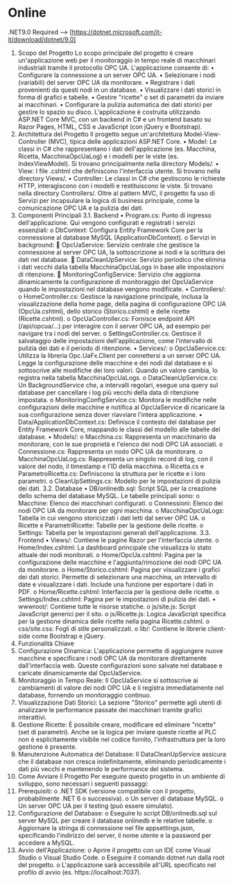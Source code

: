 # Online

.NET9.0 Required --> [https://dotnet.microsoft.com/it-it/download/dotnet/9.0]

1. Scopo del Progetto
Lo scopo principale del progetto è creare un'applicazione web per il monitoraggio in tempo reale di macchinari industriali tramite il protocollo OPC UA. L'applicazione consente di:
•	Configurare la connessione a un server OPC UA.
•	Selezionare i nodi (variabili) del server OPC UA da monitorare.
•	Registrare i dati provenienti da questi nodi in un database.
•	Visualizzare i dati storici in forma di grafici e tabelle.
•	Gestire "ricette" o set di parametri da inviare ai macchinari.
•	Configurare la pulizia automatica dei dati storici per gestire lo spazio su disco.
L'applicazione è costruita utilizzando ASP.NET Core MVC, con un backend in C# e un frontend basato su Razor Pages, HTML, CSS e JavaScript (con jQuery e Bootstrap).
2. Architettura del Progetto
Il progetto segue un'architettura Model-View-Controller (MVC), tipica delle applicazioni ASP.NET Core.
•	Model: Le classi in C# che rappresentano i dati dell'applicazione (es. Macchina, Ricetta, MacchinaOpcUaLog) e i modelli per le viste (es. IndexViewModel). Si trovano principalmente nella directory Models/.
•	View: I file .cshtml che definiscono l'interfaccia utente. Si trovano nella directory Views/.
•	Controller: Le classi in C# che gestiscono le richieste HTTP, interagiscono con i modelli e restituiscono le viste. Si trovano nella directory Controllers/.
Oltre al pattern MVC, il progetto fa uso di Servizi per incapsulare la logica di business principale, come la comunicazione OPC UA e la pulizia dei dati.
3. Componenti Principali
3.1. Backend
•	Program.cs: Punto di ingresso dell'applicazione. Qui vengono configurati e registrati i servizi essenziali:
o	DbContext: Configura Entity Framework Core per la connessione al database MySQL (ApplicationDbContext).
o	Servizi in background: 
	OpcUaService: Servizio centrale che gestisce la connessione al server OPC UA, la sottoscrizione ai nodi e la scrittura dei dati nel database.
	DataCleanUpService: Servizio periodico che elimina i dati vecchi dalla tabella MacchinaOpcUaLogs in base alle impostazioni di ritenzione.
	MonitoringConfigService: Servizio che aggiorna dinamicamente la configurazione di monitoraggio del OpcUaService quando le impostazioni nel database vengono modificate.
•	Controllers/:
o	HomeController.cs: Gestisce la navigazione principale, inclusa la visualizzazione della home page, della pagina di configurazione OPC UA (OpcUa.cshtml), dello storico (Storico.cshtml) e delle ricette (Ricette.cshtml).
o	OpcUaController.cs: Fornisce endpoint API (/api/opcua/...) per interagire con il server OPC UA, ad esempio per navigare tra i nodi del server.
o	SettingsController.cs: Gestisce il salvataggio delle impostazioni dell'applicazione, come l'intervallo di pulizia dei dati e il periodo di ritenzione.
•	Services/:
o	OpcUaService.cs: Utilizza la libreria Opc.UaFx.Client per connettersi a un server OPC UA. Legge la configurazione delle macchine e dei nodi dal database e si sottoscrive alle modifiche dei loro valori. Quando un valore cambia, lo registra nella tabella MacchinaOpcUaLogs.
o	DataCleanUpService.cs: Un BackgroundService che, a intervalli regolari, esegue una query sul database per cancellare i log più vecchi della data di ritenzione impostata.
o	MonitoringConfigService.cs: Monitora le modifiche nelle configurazioni delle macchine e notifica al OpcUaService di ricaricare la sua configurazione senza dover riavviare l'intera applicazione.
•	Data/ApplicationDbContext.cs: Definisce il contesto del database per Entity Framework Core, mappando le classi del modello alle tabelle del database.
•	Models/:
o	Macchina.cs: Rappresenta un macchinario da monitorare, con le sue proprietà e l'elenco dei nodi OPC UA associati.
o	Connessione.cs: Rappresenta un nodo OPC UA da monitorare.
o	MacchinaOpcUaLog.cs: Rappresenta un singolo record di log, con il valore del nodo, il timestamp e l'ID della macchina.
o	Ricetta.cs e ParametroRicetta.cs: Definiscono la struttura per le ricette e i loro parametri.
o	CleanUpSettings.cs: Modello per le impostazioni di pulizia dei dati.
3.2. Database
•	DB/onlinedb.sql: Script SQL per la creazione dello schema del database MySQL. Le tabelle principali sono: 
o	Macchine: Elenco dei macchinari configurati.
o	Connessioni: Elenco dei nodi OPC UA da monitorare per ogni macchina.
o	MacchinaOpcUaLogs: Tabella in cui vengono storicizzati i dati letti dal server OPC UA.
o	Ricette e ParametriRicette: Tabelle per la gestione delle ricette.
o	Settings: Tabella per le impostazioni generali dell'applicazione.
3.3. Frontend
•	Views/: Contiene le pagine Razor per l'interfaccia utente.
o	Home/Index.cshtml: La dashboard principale che visualizza lo stato attuale dei nodi monitorati.
o	Home/OpcUa.cshtml: Pagina per la configurazione delle macchine e l'aggiunta/rimozione dei nodi OPC UA da monitorare.
o	Home/Storico.cshtml: Pagina per visualizzare i grafici dei dati storici. Permette di selezionare una macchina, un intervallo di date e visualizzare i dati. Include una funzione per esportare i dati in PDF.
o	Home/Ricette.cshtml: Interfaccia per la gestione delle ricette.
o	Settings/Index.cshtml: Pagina per le impostazioni di pulizia dei dati.
•	wwwroot/: Contiene tutte le risorse statiche.
o	js/site.js: Script JavaScript generici per il sito.
o	js/Ricette.js: Logica JavaScript specifica per la gestione dinamica delle ricette nella pagina Ricette.cshtml.
o	css/site.css: Fogli di stile personalizzati.
o	lib/: Contiene le librerie client-side come Bootstrap e jQuery.
4. Funzionalità Chiave
1.	Configurazione Dinamica: L'applicazione permette di aggiungere nuove macchine e specificare i nodi OPC UA da monitorare direttamente dall'interfaccia web. Queste configurazioni sono salvate nel database e caricate dinamicamente dal OpcUaService.
2.	Monitoraggio in Tempo Reale: Il OpcUaService si sottoscrive ai cambiamenti di valore dei nodi OPC UA e li registra immediatamente nel database, fornendo un monitoraggio continuo.
3.	Visualizzazione Dati Storici: La sezione "Storico" permette agli utenti di analizzare le performance passate dei macchinari tramite grafici interattivi.
4.	Gestione Ricette: È possibile creare, modificare ed eliminare "ricette" (set di parametri). Anche se la logica per inviare queste ricette al PLC non è esplicitamente visibile nel codice fornito, l'infrastruttura per la loro gestione è presente.
5.	Manutenzione Automatica del Database: Il DataCleanUpService assicura che il database non cresca indefinitamente, eliminando periodicamente i dati più vecchi e mantenendo le performance del sistema.
5. Come Avviare il Progetto
Per eseguire questo progetto in un ambiente di sviluppo, sono necessari i seguenti passaggi:
1.	Prerequisiti:
o	.NET SDK (versione compatibile con il progetto, probabilmente .NET 6 o successiva).
o	Un server di database MySQL.
o	Un server OPC UA per il testing (può essere simulato).
2.	Configurazione del Database:
o	Eseguire lo script DB/onlinedb.sql sul server MySQL per creare il database onlinedb e le relative tabelle.
o	Aggiornare la stringa di connessione nel file appsettings.json, specificando l'indirizzo del server, il nome utente e la password per accedere a MySQL.
3.	Avvio dell'Applicazione:
o	Aprire il progetto con un IDE come Visual Studio o Visual Studio Code.
o	Eseguire il comando dotnet run dalla root del progetto.
o	L'applicazione sarà accessibile all'URL specificato nel profilo di avvio (es. https://localhost:7037).
